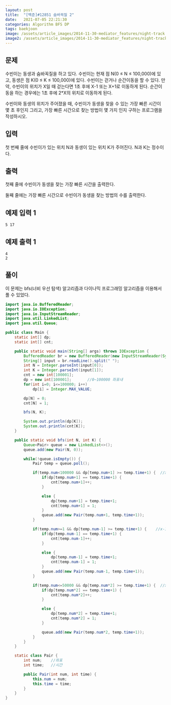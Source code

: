 ```yaml
---
layout: post
title:  "[백준]#12851 숨바꼭질 2"
date:   2021-07-05 22:21:30
categories: Algorithm BFS DP
tags: baekjoon
image: /assets/article_images/2014-11-30-mediator_features/night-track.JPG
image2: /assets/article_images/2014-11-30-mediator_features/night-track-mobile.JPG
---
```


문제
--------------------

수빈이는 동생과 숨바꼭질을 하고 있다. 수빈이는 현재 점 N(0 ≤ N ≤ 100,000)에 있고, 동생은 점 K(0 ≤ K ≤ 100,000)에 있다. 수빈이는 걷거나 순간이동을 할 수 있다. 만약, 수빈이의 위치가 X일 때 걷는다면 1초 후에 X-1 또는 X+1로 이동하게 된다. 순간이동을 하는 경우에는 1초 후에 2*X의 위치로 이동하게 된다.

수빈이와 동생의 위치가 주어졌을 때, 수빈이가 동생을 찾을 수 있는 가장 빠른 시간이 몇 초 후인지 그리고, 가장 빠른 시간으로 찾는 방법이 몇 가지 인지 구하는 프로그램을 작성하시오.

입력
---------------------------

첫 번째 줄에 수빈이가 있는 위치 N과 동생이 있는 위치 K가 주어진다. N과 K는 정수이다.

출력
----------------

첫째 줄에 수빈이가 동생을 찾는 가장 빠른 시간을 출력한다.

둘째 줄에는 가장 빠른 시간으로 수빈이가 동생을 찾는 방법의 수를 출력한다.

예제 입력 1 
----------------------

```
5 17
```

예제 출력 1 
------------------------

```
4
2
```

풀이
--------------------------

이 문제는 bfs(너비 우선 탐색) 알고리즘과 다이나믹 프로그래밍 알고리즘을 이용해서 풀 수 있었다.

```java
import java.io.BufferedReader;
import java.io.IOException;
import java.io.InputStreamReader;
import java.util.LinkedList;
import java.util.Queue;

public class Main {
    static int[] dp;
    static int[] cnt;

    public static void main(String[] args) throws IOException {
        BufferedReader br = new BufferedReader(new InputStreamReader(System.in));
        String[] input = br.readLine().split(" ");
        int N = Integer.parseInt(input[0]);
        int K = Integer.parseInt(input[1]);
        cnt = new int[100001];
        dp = new int[100001];       //0~100000 좌표내
        for(int i=0; i<=100000; i++)    
            dp[i] = Integer.MAX_VALUE;

        dp[N] = 0;
        cnt[N] = 1;

        bfs(N, K);

        System.out.println(dp[K]);
        System.out.println(cnt[K]);
    }

    public static void bfs(int N, int K) {
        Queue<Pair> queue = new LinkedList<>();
        queue.add(new Pair(N, 0));

        while(!queue.isEmpty()) {
            Pair temp = queue.poll();

            if(temp.num<100000 && dp[temp.num+1] >= temp.time+1) {  //x+1 하는 경우
                if(dp[temp.num+1] == temp.time+1) {
                    cnt[temp.num+1]++;
                }

                else {
                    dp[temp.num+1] = temp.time+1;
                    cnt[temp.num+1] = 1;
                }
                queue.add(new Pair(temp.num+1, temp.time+1));
            }

            if(temp.num>=1 && dp[temp.num-1] >= temp.time+1) {    //x-1 하는 경우
                if(dp[temp.num-1] == temp.time+1) {
                    cnt[temp.num-1]++;
                }

                else {
                    dp[temp.num-1] = temp.time+1;
                    cnt[temp.num-1] = 1;
                }
                queue.add(new Pair(temp.num-1, temp.time+1));
            }

            if(temp.num<=50000 && dp[temp.num*2] >= temp.time+1) {  //x*2로 순간이동 하는 
                if(dp[temp.num*2] == temp.time+1) {
                    cnt[temp.num*2]++;
                }

                else {
                    dp[temp.num*2] = temp.time+1;
                    cnt[temp.num*2] = 1;
                }

                queue.add(new Pair(temp.num*2, temp.time+1));
            }
        }
    }

    static class Pair {   
        int num;    //좌표
        int time;   //시간

        public Pair(int num, int time) {
            this.num = num;
            this.time = time;
        }
    }
}
```
